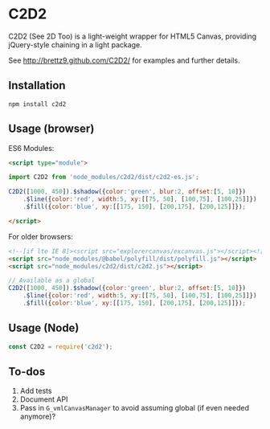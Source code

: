 # C2D2

C2D2 (See 2D Too) is a light-weight wrapper for HTML5 Canvas,
providing jQuery-style chaining in a light package.

See <http://brettz9.github.com/C2D2/> for examples and further details.

## Installation

`npm install c2d2`

## Usage (browser)

ES6 Modules:

```html
<script type="module">

import C2D2 from 'node_modules/c2d2/dist/c2d2-es.js';

C2D2([1000, 450]).$shadow({color:'green', blur:2, offset:[5, 10]})
    .$line({color:'red', width:5, xy:[[75, 50], [100,75], [100,25]]})
    .$fill({color:'blue', xy:[[175, 150], [200,175], [200,125]]});

</script>
```

For older browsers:

```html
<!--[if lte IE 8]><script src="explorercanvas/excanvas.js"></script><![endif]-->
<script src="node_modules/@babel/polyfill/dist/polyfill.js"></script>
<script src="node_modules/c2d2/dist/c2d2.js"></script>
```

```js
// Available as a global
C2D2([1000, 450]).$shadow({color:'green', blur:2, offset:[5, 10]})
    .$line({color:'red', width:5, xy:[[75, 50], [100,75], [100,25]]})
    .$fill({color:'blue', xy:[[175, 150], [200,175], [200,125]]});
```

## Usage (Node)

```js
const C2D2 = require('c2d2');
```

## To-dos

1. Add tests
1. Document API
1. Pass in `G_vmlCanvasManager` to avoid assuming global (if even needed anymore)?
